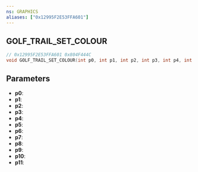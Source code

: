```yaml
---
ns: GRAPHICS
aliases: ["0x12995F2E53FFA601"]
---
```

## GOLF_TRAIL_SET_COLOUR

```c
// 0x12995F2E53FFA601 0x804F444C
void GOLF_TRAIL_SET_COLOUR(int p0, int p1, int p2, int p3, int p4, int p5, int p6, int p7, int p8, int p9, int p10, int p11);
```

## Parameters
* **p0**: 
* **p1**: 
* **p2**: 
* **p3**: 
* **p4**: 
* **p5**: 
* **p6**: 
* **p7**: 
* **p8**: 
* **p9**: 
* **p10**: 
* **p11**: 

